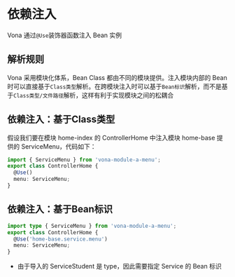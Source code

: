 # 依赖注入

Vona 通过`@Use`装饰器函数注入 Bean 实例

## 解析规则

Vona 采用模块化体系，Bean Class 都由不同的模块提供。注入模块内部的 Bean 时可以直接基于`Class类型`解析。在跨模块注入时可以基于`Bean标识`解析，而不是基于`Class类型/文件路径`解析，这样有利于实现模块之间的松耦合

## 依赖注入：基于Class类型

假设我们要在模块 home-index 的 ControllerHome 中注入模块 home-base 提供的 ServiceMenu，代码如下：

``` typescript
import { ServiceMenu } from 'vona-module-a-menu';
export class ControllerHome {
  @Use()
  menu: ServiceMenu;
}  
```

## 依赖注入：基于Bean标识

``` typescript
import type { ServiceMenu } from 'vona-module-a-menu';
export class ControllerHome {
  @Use('home-base.service.menu')
  menu: ServiceMenu;
}  
```

- 由于导入的 ServiceStudent 是 type，因此需要指定 Service 的 Bean 标识
